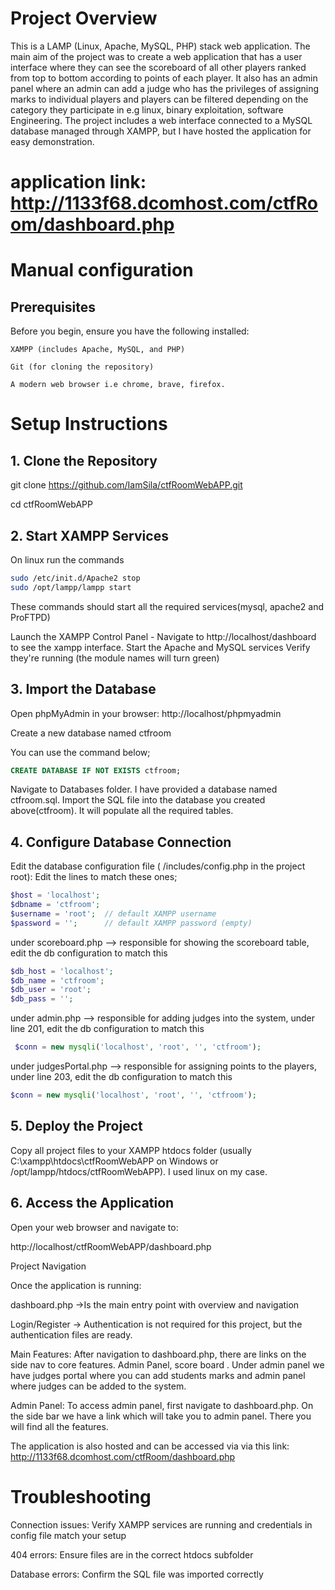 # Project Overview

This is a LAMP (Linux, Apache, MySQL, PHP) stack web application. The main aim of the project was to create a web application that has a user interface where they can see the scoreboard of all other players ranked from top to bottom according to points of each player. It also has an admin panel where an admin can add a judge who has the privileges of assigning marks to individual players and players can be filtered depending on the category they participate in e.g linux, binary exploitation, software Engineering. The project includes a web interface connected to a MySQL database managed through XAMPP, but I have hosted the application for easy demonstration.

# application link: http://1133f68.dcomhost.com/ctfRoom/dashboard.php

# Manual configuration

## Prerequisites

Before you begin, ensure you have the following installed:

    XAMPP (includes Apache, MySQL, and PHP)

    Git (for cloning the repository)

    A modern web browser i.e chrome, brave, firefox.
# Setup Instructions
## 1. Clone the Repository

git clone https://github.com/IamSila/ctfRoomWebAPP.git

cd ctfRoomWebAPP

## 2. Start XAMPP Services
On linux run the commands

```bash
sudo /etc/init.d/Apache2 stop
sudo /opt/lampp/lampp start
```

These commands should start all the required services(mysql, apache2 and ProFTPD)

Launch the XAMPP Control Panel - Navigate to http://localhost/dashboard to see the xampp interface.
Start the Apache and MySQL services
Verify they're running (the module names will turn green)

## 3. Import the Database

Open phpMyAdmin in your browser: http://localhost/phpmyadmin

Create a new database named ctfroom

You can use the command below;

```sql
CREATE DATABASE IF NOT EXISTS ctfroom;
```

Navigate to Databases folder. I have provided a database named ctfroom.sql. Import the SQL file into the database you created above(ctfroom). It will populate all the required tables.

## 4. Configure Database Connection

Edit the database configuration file ( /includes/config.php in the project root):
Edit the lines to match these ones;

```php
$host = 'localhost';
$dbname = 'ctfroom';
$username = 'root';  // default XAMPP username
$password = '';      // default XAMPP password (empty)

```

under scoreboard.php --> responsible for showing the scoreboard table, edit the db configuration to match this

```php
$db_host = 'localhost';
$db_name = 'ctfroom';
$db_user = 'root';
$db_pass = '';
```

under admin.php --> responsible for adding judges into the system, under line 201, edit the db configuration to match this

```php
 $conn = new mysqli('localhost', 'root', '', 'ctfroom');
```

under judgesPortal.php --> responsible for assigning points to the players, under line 203, edit the db configuration to match this

```php
$conn = new mysqli('localhost', 'root', '', 'ctfroom');
```

## 5. Deploy the Project

Copy all project files to your XAMPP htdocs folder (usually C:\xampp\htdocs\ctfRoomWebAPP on Windows or /opt/lampp/htdocs/ctfRoomWebAPP). I used linux on my case.

## 6. Access the Application

Open your web browser and navigate to:

http://localhost/ctfRoomWebAPP/dashboard.php

Project Navigation

Once the application is running:

dashboard.php ->Is the main entry point with overview and navigation

Login/Register ->  Authentication is not required for this project, but the authentication files are ready.

Main Features: After navigation to dashboard.php, there are links on the side nav to core features. Admin Panel, score board . Under admin panel we have judges portal where you can add students marks and admin panel where judges can be added to the system.

Admin Panel: To access admin panel, first navigate to dashboard.php. On the side bar we have a link which will take you to admin panel. There you will find all the features.


The application is also hosted and can be accessed via via this link: http://1133f68.dcomhost.com/ctfRoom/dashboard.php

# Troubleshooting

Connection issues: Verify XAMPP services are running and credentials in config file match your setup

404 errors: Ensure files are in the correct htdocs subfolder

Database errors: Confirm the SQL file was imported correctly
